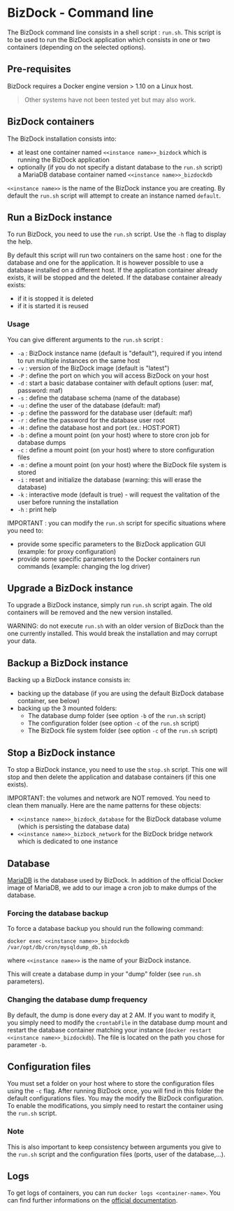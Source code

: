 # BizDock - Command line

The BizDock command line consists in a shell script : ```run.sh```.
This script is to be used to run the BizDock application which consists in one or two containers (depending on the selected options).

## Pre-requisites

BizDock requires a Docker engine version > 1.10 on a Linux host.

> Other systems have not been tested yet but may also work.


## BizDock containers

The BizDock installation consists into:
* at least one container named ```<<instance name>>_bizdock``` which is running the BizDock application
* optionally (if you do not specify a distant database to the ```run.sh``` script) a MariaDB database container named ```<<instance name>>_bizdockdb```

```<<instance name>>``` is the name of the BizDock instance you are creating.
By default the ```run.sh``` script will attempt to create an instance named ```default```.


## Run a BizDock instance

To run BizDock, you need to use the ```run.sh``` script.
Use the ```-h``` flag to display the help.

By default this script will run two containers on the same host : one for the database and one for the application.
It is however possible to  use a database installed on a different host.
If the application container already exists, it will be stopped and the deleted.
If the database container already exists:
* if it is stopped it is deleted
* if it is started it is reused

### Usage

You can give different arguments to the ```run.sh``` script :

* ```-a``` : BizDock instance name (default is "default"), required if you intend to run multiple instances on the same host
* ```-v``` : version of the BizDock image (default is "latest")
* ```-P``` : define the port on which you will access BizDock on your host
* ```-d``` : start a basic database container with default options (user: maf, password: maf)
* ```-s``` : define the database schema (name of the database)
* ```-u``` : define the user of the database (default: maf)
* ```-p``` : define the password for the database user (default: maf)
* ```-r``` : define the password for the database user root
* ```-H``` : define the database host and port (ex.: HOST:PORT)
* ```-b``` : define a mount point (on your host) where to store cron job for database dumps
* ```-c``` : define a mount point (on your host) where to store configuration files
* ```-m``` : define a mount point (on your host) where the BizDock file system is stored
* ```-i``` : reset and initialize the database (warning: this will erase the database)
* ```-k``` : interactive mode (default is true) - will request the valitation of the user before running the installation
* ```-h``` : print help

IMPORTANT : you can modify the ```run.sh``` script for specific situations where you need to:
* provide some specific parameters to the BizDock application GUI (example: for proxy configuration)
* provide some specific parameters to the Docker containers run commands (example: changing the log driver)


## Upgrade a BizDock instance

To upgrade a BizDock instance, simply run ```run.sh``` script again.
The old containers will be removed and the new version installed.

WARNING: do not execute ```run.sh``` with an older version of BizDock than the one currently installed.
This would break the installation and may corrupt your data.


## Backup a BizDock instance

Backing up a BizDock instance consists in:
* backing up the database (if you are using the default BizDock database container, see below)
* backing up the 3 mounted folders:
   * The database dump folder (see option ```-b``` of the ```run.sh``` script)
   * The configuration folder (see option ```-c``` of the ```run.sh``` script)
   * The BizDock file system folder (see option ```-c``` of the ```run.sh``` script)


## Stop a BizDock instance

To stop a BizDock instance, you need to use the ```stop.sh``` script.
This one will stop and then delete the application and database containers (if this one exists).

IMPORTANT: the volumes and network are NOT removed.
You need to clean them manually.
Here are the name patterns for these objects:
* ```<<instance name>>_bizdock_database``` for the BizDock database volume (which is persisting the database data)
* ```<<instance name>>_bizbock_network``` for the BizDock bridge network which is dedicated to one instance


## Database

[MariaDB](https://mariadb.org/) is the database used by BizDock.
In addition of the official Docker image of MariaDB, we add to our image a cron job to make dumps of the database.

### Forcing the database backup

To force a database backup you should run the following command:

```docker exec <<instance name>>_bizdockdb /var/opt/db/cron/mysqldump_db.sh```

where ```<<instance name>>``` is the name of your BizDock instance.

This will create a database dump in your "dump" folder (see ```run.sh``` parameters).

### Changing the database dump frequency

By default, the dump is done every day at 2 AM.
If you want to modify it, you simply need to modify the ```crontabFile``` in the database dump mount and restart the database container matching your instance (```docker restart <<instance name>>_bizdockdb```).
The file is located on the path you chose for parameter ```-b```.

## Configuration files

You must set a folder on your host where to store the configuration files using the ```-c``` flag.
After running BizDock once, you will find in this folder the default configurations files.
You may the modify the BizDock configuration.
To enable the modifications, you simply need to restart the container using the ```run.sh``` script.

### Note

This is also important to keep consistency between arguments you give to the ```run.sh``` script and the configuration files (ports, user of the database,...).


## Logs

To get logs of containers, you can run ```docker logs <container-name>```.
You can find further informations on the [official documentation](https://docs.docker.com/engine/reference/commandline/logs/).


